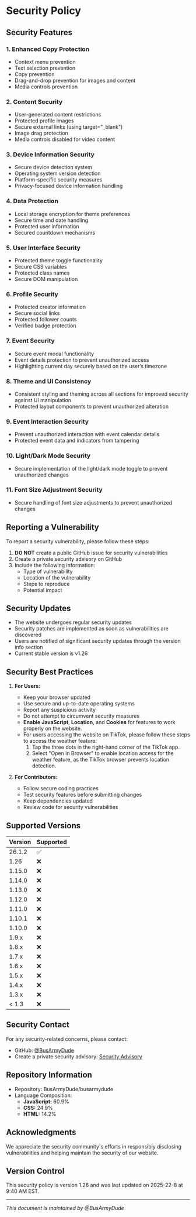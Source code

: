 # Security Policy

## Security Features

### 1. Enhanced Copy Protection
- Context menu prevention
- Text selection prevention
- Copy prevention
- Drag-and-drop prevention for images and content
- Media controls prevention

### 2. Content Security
- User-generated content restrictions
- Protected profile images
- Secure external links (using target="_blank")
- Image drag protection
- Media controls disabled for video content

### 3. Device Information Security
- Secure device detection system
- Operating system version detection
- Platform-specific security measures
- Privacy-focused device information handling

### 4. Data Protection
- Local storage encryption for theme preferences
- Secure time and date handling
- Protected user information
- Secured countdown mechanisms

### 5. User Interface Security
- Protected theme toggle functionality
- Secure CSS variables
- Protected class names
- Secure DOM manipulation

### 6. Profile Security
- Protected creator information
- Secure social links
- Protected follower counts
- Verified badge protection

### 7. Event Security
- Secure event modal functionality
- Event details protection to prevent unauthorized access
- Highlighting current day securely based on the user’s timezone

### 8. Theme and UI Consistency
- Consistent styling and theming across all sections for improved security against UI manipulation
- Protected layout components to prevent unauthorized alteration

### 9. Event Interaction Security
- Prevent unauthorized interaction with event calendar details
- Protected event data and indicators from tampering

### 10. Light/Dark Mode Security
- Secure implementation of the light/dark mode toggle to prevent unauthorized changes

### 11. Font Size Adjustment Security
- Secure handling of font size adjustments to prevent unauthorized changes

## Reporting a Vulnerability

To report a security vulnerability, please follow these steps:

1. **DO NOT** create a public GitHub issue for security vulnerabilities
2. Create a private security advisory on GitHub
3. Include the following information:
   - Type of vulnerability
   - Location of the vulnerability
   - Steps to reproduce
   - Potential impact

## Security Updates

- The website undergoes regular security updates
- Security patches are implemented as soon as vulnerabilities are discovered
- Users are notified of significant security updates through the version info section
- Current stable version is v1.26

## Security Best Practices

1. **For Users:**
   - Keep your browser updated
   - Use secure and up-to-date operating systems
   - Report any suspicious activity
   - Do not attempt to circumvent security measures
   - **Enable JavaScript**, **Location**, and **Cookies** for features to work properly on the website.
   - For users accessing the website on TikTok, please follow these steps to access the weather feature:
     1. Tap the three dots in the right-hand corner of the TikTok app.
     2. Select "Open in Browser" to enable location access for the weather feature, as the TikTok browser prevents location detection.

2. **For Contributors:**
   - Follow secure coding practices
   - Test security features before submitting changes
   - Keep dependencies updated
   - Review code for security vulnerabilities

## Supported Versions

| Version  | Supported          |
| -------- | ------------------ |
| 26.1.2   | :white_check_mark: |
| 1.26     | :x: |
| 1.15.0   | :x:                |
| 1.14.0   | :x:                |
| 1.13.0   | :x:                |
| 1.12.0   | :x:                |
| 1.11.0   | :x:                |
| 1.10.1   | :x:                |
| 1.10.0   | :x:                |
| 1.9.x    | :x:                |
| 1.8.x    | :x:                |
| 1.7.x    | :x:                |
| 1.6.x    | :x:                |
| 1.5.x    | :x:                |
| 1.4.x    | :x:                |
| 1.3.x    | :x:                |
| < 1.3    | :x:                |

## Security Contact

For any security-related concerns, please contact:
- GitHub: [@BusArmyDude](https://github.com/BusArmyDude)
- Create a private security advisory: [Security Advisory](https://github.com/BusArmyDude/busarmydude/security/advisories/new)

## Repository Information
- Repository: BusArmyDude/busarmydude
- Language Composition:
  - **JavaScript:** 60.9%
  - **CSS:** 24.9%
  - **HTML:** 14.2%

## Acknowledgments

We appreciate the security community's efforts in responsibly disclosing vulnerabilities and helping maintain the security of our website.

## Version Control

This security policy is version 1.26 and was last updated on 2025-22-8 at 9:40 AM EST.

---

*This document is maintained by @BusArmyDude*
